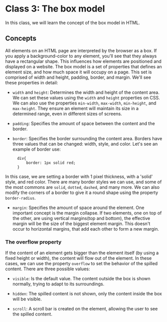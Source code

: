 # Class 3: The box model

In this class, we will learn the concept of the box model in HTML.

## Concepts

All elements on an HTML page are interpreted by the browser as a box. If you apply a background-color to any element, you'll see that they always have a rectangular shape. This influences how elements are positioned and displayed on a website.
The box model is a set of properties that defines an element size, and how much space it will occupy on a page. This set is comprised of width and height, padding, border, and margin. We'll see these properties in detail:

- `width` and `height`: Determines the width and height of the content area. We can set these values using the `width` and `height` properties on CSS. We can also use the properties `min-width`, `max-width`, `min-height`, and `max-height`. They ensure an element will maintain its size in a determined range, even in different sizes of screens.

- `padding`: Specifies the amount of space between the content and the border.

- `border`: Specifies the border surrounding the content area. Borders have three values that can be changed: width, style, and color. Let's see an example of border use:

        div{
            border: 1px solid red;
        }

In this case, we are setting a border with 1 pixel thickness, with a 'solid' style, and red color. There are many border styles we can use, and some of the most commons are `solid`, `dotted`, `dashed`, and many more. We can also modify the corners of a border to give it a round shape using the property `border-radius`.

- `margin`: Specifies the amount of space around the element. One important concept is the margin collapse. If two elements, one on top of the other, are using vertical margins(top and bottom), the effective margin will be the size of the biggest element margin. This doesn't occur to horizontal margins, that add each other to form a new margin.

### The overflow property

If the content of an element gets bigger than the element itself (by using a fixed height or width), the content will flow out of the element. In these cases, we can use the property `overflow` to set the behavior of the spilled content. There are three possible values:

- `visible`: Is the default value. The content outside the box is shown normally, trying to adapt to its surroundings.

- `hidden`: The spilled content is not shown, only the content inside the box will be visible.

- `scroll`: A scroll bar is created on the element, allowing the user to see the spilled content.
